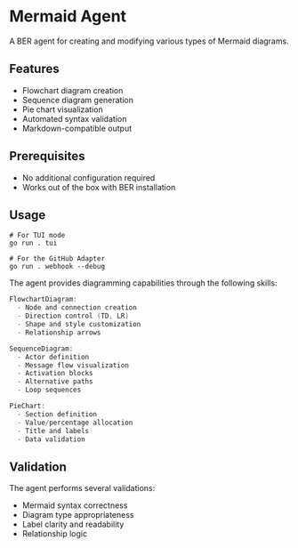 # Mermaid Agent

A BER agent for creating and modifying various types of Mermaid diagrams.

## Features

- Flowchart diagram creation
- Sequence diagram generation
- Pie chart visualization
- Automated syntax validation
- Markdown-compatible output

## Prerequisites

- No additional configuration required
- Works out of the box with BER installation

## Usage

```
# For TUI mode
go run . tui

# For the GitHub Adapter
go run . webhook --debug
```

The agent provides diagramming capabilities through the following skills:
```go
FlowchartDiagram:
  - Node and connection creation
  - Direction control (TD, LR)
  - Shape and style customization
  - Relationship arrows

SequenceDiagram:
  - Actor definition
  - Message flow visualization
  - Activation blocks
  - Alternative paths
  - Loop sequences

PieChart:
  - Section definition
  - Value/percentage allocation
  - Title and labels
  - Data validation
```

## Validation

The agent performs several validations:
- Mermaid syntax correctness
- Diagram type appropriateness
- Label clarity and readability
- Relationship logic
